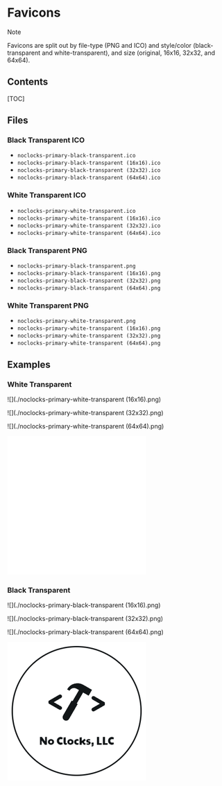 # Favicons

> [!NOTE]
> Favicons are split out by file-type (PNG and ICO) and style/color (black-transparent and white-transparent), and size (original, 16x16, 32x32, and 64x64).

## Contents

[TOC]

## Files

### Black Transparent ICO

- `noclocks-primary-black-transparent.ico`
- `noclocks-primary-black-transparent (16x16).ico`
- `noclocks-primary-black-transparent (32x32).ico`
- `noclocks-primary-black-transparent (64x64).ico`

### White Transparent ICO

- `noclocks-primary-white-transparent.ico`
- `noclocks-primary-white-transparent (16x16).ico`
- `noclocks-primary-white-transparent (32x32).ico`
- `noclocks-primary-white-transparent (64x64).ico`

### Black Transparent PNG

- `noclocks-primary-black-transparent.png`
- `noclocks-primary-black-transparent (16x16).png`
- `noclocks-primary-black-transparent (32x32).png`
- `noclocks-primary-black-transparent (64x64).png`

### White Transparent PNG

- `noclocks-primary-white-transparent.png`
- `noclocks-primary-white-transparent (16x16).png`
- `noclocks-primary-white-transparent (32x32).png`
- `noclocks-primary-white-transparent (64x64).png`

## Examples

### White Transparent

![](./noclocks-primary-white-transparent (16x16).png)

![](./noclocks-primary-white-transparent (32x32).png)

![](./noclocks-primary-white-transparent (64x64).png)

![](./noclocks-primary-white-transparent.png)

### Black Transparent

![](./noclocks-primary-black-transparent (16x16).png)

![](./noclocks-primary-black-transparent (32x32).png)

![](./noclocks-primary-black-transparent (64x64).png)

![](./noclocks-primary-black-transparent.png)







